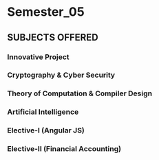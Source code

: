 # Semester_05
SUBJECTS OFFERED
----------------
### Innovative Project
### Cryptography & Cyber Security
### Theory of Computation & Compiler Design
### Artificial Intelligence
### Elective-I (Angular JS)
### Elective-II (Financial Accounting)
